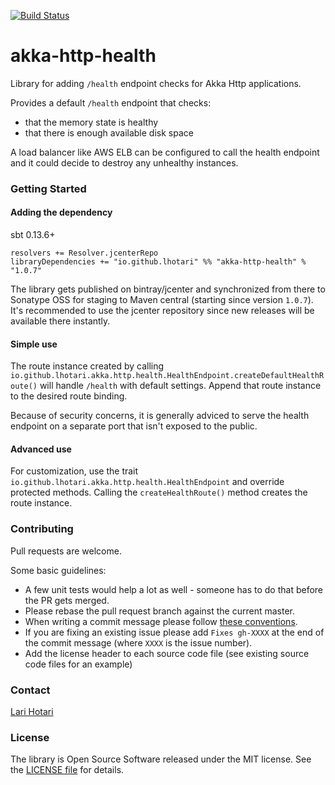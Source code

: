 [![Build Status](https://travis-ci.org/lhotari/akka-http-health.svg?branch=master)](https://travis-ci.org/lhotari/akka-http-health)

# akka-http-health

Library for adding `/health` endpoint checks for Akka Http applications.

Provides a default `/health` endpoint that checks:
* that the memory state is healthy
* that there is enough available disk space

A load balancer like AWS ELB can be configured to call the health endpoint and
it could decide to destroy any unhealthy instances.

### Getting Started

#### Adding the dependency

sbt 0.13.6+
```
resolvers += Resolver.jcenterRepo
libraryDependencies += "io.github.lhotari" %% "akka-http-health" % "1.0.7"
```
The library gets published on bintray/jcenter and synchronized from there to Sonatype OSS for staging to Maven central (starting since version `1.0.7`).
It's recommended to use the jcenter repository since new releases will be available there instantly.

#### Simple use

The route instance created by calling `io.github.lhotari.akka.http.health.HealthEndpoint.createDefaultHealthRoute()` will handle `/health` with default settings.
Append that route instance to the desired route binding.

Because of security concerns, it is generally adviced to serve the health endpoint on a separate port that isn't exposed to the public.

#### Advanced use

For customization, use the trait `io.github.lhotari.akka.http.health.HealthEndpoint` and override protected methods. Calling the `createHealthRoute()` method creates the route instance.

### Contributing

Pull requests are welcome.

Some basic guidelines:
* A few unit tests would help a lot as well - someone has to do that before the PR gets merged.
* Please rebase the pull request branch against the current master.
* When writing a commit message please follow [these conventions](http://chris.beams.io/posts/git-commit/#seven-rules).
* If you are fixing an existing issue please add `Fixes gh-XXXX` at the end of the commit message (where `XXXX` is the issue number).
* Add the license header to each source code file (see existing source code files for an example)

### Contact

[Lari Hotari](mailto:lari@hotari.net)

### License

The library is Open Source Software released under the MIT license. See the [LICENSE file](LICENSE) for details.
